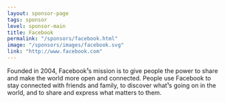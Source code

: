 ```yaml
---
layout: sponsor-page
tags: sponsor
level: sponsor-main
title: Facebook
permalink: "/sponsors/facebook.html"
image: "/sponsors/images/facebook.svg"
link: "http://www.facebook.com"
---
```


Founded in 2004, Facebook¹s mission is to give people the power to share and make the world more open and connected. People use Facebook to stay connected with friends and family, to discover what¹s going on in the world, and to share and express what matters to them.

